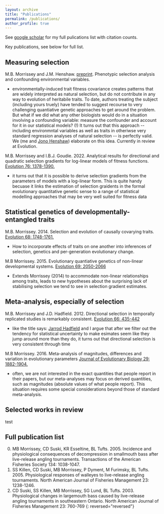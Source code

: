 ```yaml
---
layout: archive
title: "Publications"
permalink: /publications/
author_profile: true
---
```


See [google scholar](https://scholar.google.co.uk/citations?user=AKCYteAAAAAJ&hl=en) for my full pulications list with citation counts.


Key publications, see below for full list.

<!---
{% if author.googlescholar %}
  You can also find my articles on <u><a href="{{author.googlescholar}}">my Google Scholar profile</a>.</u>
{% endif %}

{% include base_path %}

{% for post in site.publications reversed %}
  {% include archive-single.html %}
{% endfor %}
-->


## Measuring selection

M.B. Morrissey and J.M. Henshaw. [preprint](https://www.biorxiv.org/content/10.1101/2022.06.15.496257v1). Phenotypic selection analysis and confounding environmental variables.

- environmentally-induced trait fitness covariance creates patterns that are widely interpreted as natural selection, but do not contribute in any way to evolution of heritabile traits.  To date, authors treating the subject (including yours truely) have tended to suggest recourse to very challenging quantiative genetic approaches to get around the problem.  But what if we did what any other biologists would do in a situation involving a confounding variable: measure the confounder and account for it in our statistical models? (!)  It turns out that this approach -- including environmntal variables as well as traits in otheriwse very standard regression analyses of natural selection -- is perfectly valid.   We (me and [Jono Henshaw](https://www.henshaw-lab.com/)) elaborate on this idea.  Currently in review at Evolution.

M.B. Morrissey and I.B.J. Goudie. 2022. Analytical results for directional and quadratic selection gradients for log-linear models of fitness functions. [Evolution 76: 1378-1390.](https://onlinelibrary.wiley.com/doi/full/10.1111/evo.14486)

- it turns out that it is possible to derive selection gradients from the parameters of models with a log-linear form.  This is quite handy becuase it links the estimation of selection graidents in the formal evolutionary quantitative genetic sense to a range of statistical modelling approaches that may be very well suited for fitness data

## Statistical genetics of developmentally-entangled traits

M.B. Morrissey. 2014. Selection and evolution of causally covarying traits. [Evolution 68: 1748-1761.](https://www.jstor.org/stable/24033735)

- How to incorporate effects of traits on one another into inferences of selection, genetics and per-generation evolutionary change.

M.B Morrissey. 2015. Evolutionary quantiative genetics of non-linear developmental systems. [Evolution 69: 2050-2066](https://www.jstor.org/stable/24704722)

- Extends Morrissey (2014) to accommodate non-linear relationships among traits, leads to new hypotheses about the surprising lack of stabilising selection we tend to see in selection gradient estimates.

## Meta-analysis, especially of selection

M.B. Morrissey and J.D. Hadfield. 2012. Directional selection in temporally replicated studies is remarkably consistent. [Evolution 66: 435-442](https://www.jstor.org/stable/41460077)

- like the title says: [Jarrod Hadfield](https://jarrod.bio.ed.ac.uk/jarrod.html) and I argue that after we filter out the tendency for statistical uncertainty to make esimates seem like they jump around more than they do, it turns out that directional selection is very consistent through time

M.B Morrissey. 2016. Meta-analysis of magnitudes, differences and variation in evolutionary parameters [Journal of Evolutionary Biology 29: 1882-1904.](https://onlinelibrary.wiley.com/doi/10.1111/jeb.12950)
- often, we are not interested in the exact quantities that people report in their papers, but our meta-analyses may focus on derived quantities, such as magnitudes (absolute values of what people report).  This situation requires some special considerations beyond those of standard meta-analysis.


## Selected works in review

test

## Full publication list

0. MB Morrissey, CD Suski, KR Esseltine, BL Tufts. 2005. Incidence and physiological consequences of decompression in smallmouth bass after live-release angling tournaments. Transactions of the American Fisheries Society 134: 1038-1047.
0. SS Killen, CD Suski, MB Morrissey, P Dyment, M Furimsky, BL Tufts. 2005. Physiological responses of walleyes to live-release angling tournaments. North American Journal of Fisheries Management 23: 1238-1246.
0. CD Suski, SS Killen, MB Morrissey, SG Lund, BL Tufts. 2003. Physiological changes in largemouth bass caused by live-release angling tournaments in southeastern Ontario. North American Journal of Fisheries Management 23: 760-769
{: reversed="reversed"}
